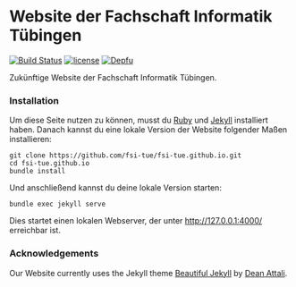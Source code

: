 # Website der Fachschaft Informatik Tübingen

[![Build Status](https://travis-ci.org/fsi-tue/fsi-tue.github.io.svg?branch=master)](https://travis-ci.org/fsi-tue/fsi-tue.github.io)
[![license](https://img.shields.io/github/license/fsi-tue/fsi-tue.github.io.svg)](https://github.com/fsi-tue/fsi-tue.github.io/blob/master/LICENSE.txt)
[![Depfu](https://badges.depfu.com/badges/f0364df208541d4fbae91bef9446037b/overview.svg)](https://depfu.com/github/fsi-tue/fsi-tue.github.io)

Zukünftige Website der Fachschaft Informatik Tübingen.


### Installation

Um diese Seite nutzen zu können, musst du [Ruby](https://www.ruby-lang.org/de/) und [Jekyll](https://jekyllrb.com/) installiert haben. Danach kannst du eine lokale Version der Website folgender Maßen installieren:

```
git clone https://github.com/fsi-tue/fsi-tue.github.io.git
cd fsi-tue.github.io
bundle install
```

Und anschließend kannst du deine lokale Version starten:

```
bundle exec jekyll serve
```

Dies startet einen lokalen Webserver, der unter http://127.0.0.1:4000/ erreichbar ist.


### Acknowledgements

Our Website currently uses the Jekyll theme [Beautiful Jekyll](https://github.com/daattali/beautiful-jekyll) by [Dean Attali](https://deanattali.com).
